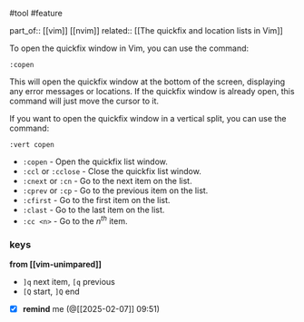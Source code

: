  #tool #feature 

 part_of:: [[vim]] [[nvim]]
 related:: [[The quickfix and location lists in Vim]]
 
  To open the quickfix window in Vim, you can use the command:

    :copen

  This will open the quickfix window at the bottom of the screen, displaying
  any error messages or locations. If the quickfix window is already open,
  this command will just move the cursor to it.

  If you want to open the quickfix window in a vertical split, you can use the
  command:

    :vert copen

- `:copen` - Open the quickfix list window.
- `:ccl` or `:cclose` - Close the quickfix list window.
- `:cnext` or `:cn` - Go to the next item on the list.
- `:cprev` or `:cp` - Go to the previous item on the list.
- `:cfirst` - Go to the first item on the list.
- `:clast` - Go to the last item on the list.
- `:cc <n>` - Go to the *n<sup>th</sup>* item.

### keys

**from [[vim-unimpared]]**
- `]q` next item, `[q` previous
- `[Q` start, `]Q` end

- [x] **remind** me (@[[2025-02-07]] 09:51)
